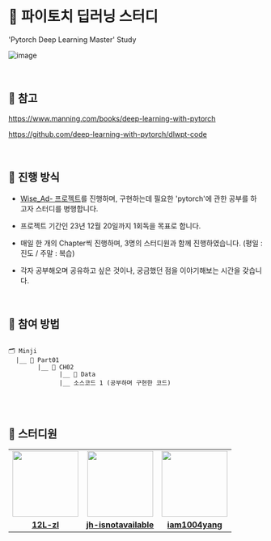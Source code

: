 # 📖 파이토치 딥러닝 스터디
'Pytorch Deep Learning Master' Study
<br>  

![image](https://github.com/12L-zl/pytorch_DL_master/assets/137811485/9062247b-4d8b-465b-8022-0dd97b0a57c5)

<br>

## 🔎 참고
https://www.manning.com/books/deep-learning-with-pytorch

https://github.com/deep-learning-with-pytorch/dlwpt-code

<br>

## 🎈 진행 방식
- [Wise_Ad- 프로젝트](https://github.com/gotang31/Wise_Ad-)를 진행하며, 구현하는데 필요한 'pytorch'에 관한 공부를 하고자 스터디를 병행합니다.
- 프로젝트 기간인 23년 12월 20일까지 1회독을 목표로 합니다.

- 매일 한 개의 Chapter씩 진행하며, 3명의 스터디원과 함께 진행하였습니다.
  (평일 : 진도 / 주말 : 복습)
- 각자 공부해오며 공유하고 싶은 것이나, 궁금했던 점을 이야기해보는 시간을 갖습니다.

<br>

## 🎯 참여 방법
<pre>
<code>
🗂️ Minji
  |__ 📁 Part01
        |__ 📁 CH02
              |__ 📁 Data
              |__ 소스코드 1 (공부하며 구현한 코드)
</code>
</pre>

<br>

## 🐥 스터디원 

<table>
 <tr>
    <td align="center"><a href="https://github.com/12L-zl"><img src="https://avatars.githubusercontent.com/12L-zl" width="130px;" alt=""></a></td>
   <td align="center"><a href="https://github.com/jh-isnotavailable"><img src="https://avatars.githubusercontent.com/jh-isnotavailable" width="130px;" alt=""></a></td>
    <td align="center"><a href="https://github.com/iam1004yang"><img src="https://avatars.githubusercontent.com/iam1004yang" width="130px;" alt=""></a></td>
  </tr>
  <tr>
    <td align="center"><a href="https://github.com/12L-zl"><b>12L-zl</b></a></td>
    <td align="center"><a href="https://github.com/jh-isnotavailable"><b>jh-isnotavailable</b></a></td>
    <td align="center"><a href="https://github.com/iam1004yang"><b>iam1004yang</b></a></td>
